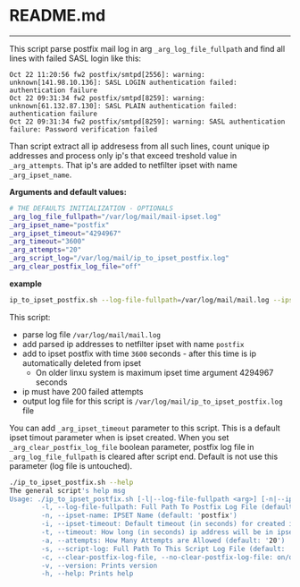 # README.md
---

This script parse postfix mail log in arg ```_arg_log_file_fullpath``` and find all lines with failed SASL login like this:

```
Oct 22 11:20:56 fw2 postfix/smtpd[2556]: warning: unknown[141.98.10.136]: SASL LOGIN authentication failed: authentication failure
Oct 22 09:31:34 fw2 postfix/smtpd[8259]: warning: unknown[61.132.87.130]: SASL PLAIN authentication failed: authentication failure
Oct 22 09:31:34 fw2 postfix/smtpd[8259]: warning: SASL authentication failure: Password verification failed
```

Than script extract all ip addresess from all such lines, count unique ip addresses and process only ip's that exceed treshold value in ```_arg_attempts```. That ip's are added to netfilter ipset with name ```_arg_ipset_name```.

**Arguments and default values:**
```bash
# THE DEFAULTS INITIALIZATION - OPTIONALS
_arg_log_file_fullpath="/var/log/mail/mail-ipset.log"
_arg_ipset_name="postfix"
_arg_ipset_timeout="4294967"
_arg_timeout="3600"
_arg_attempts="20"
_arg_script_log="/var/log/mail/ip_to_ipset_postfix.log"
_arg_clear_postfix_log_file="off"
```

**example**

```bash
ip_to_ipset_postfix.sh --log-file-fullpath=/var/log/mail/mail.log --ipset-name=postfix --timeout=3600 --attempts=200 --script-log=/var/log/mail/ip_to_ipset_postfix.log
```

This script:

 * parse log file ```/var/log/mail/mail.log```
 * add parsed ip addresses to netfilter ipset with name ```postfix```
 * add to ipset postfix with time ```3600``` seconds - after this time is ip automatically deleted from ipset
   * On older linxu system is maximum ipset time argument 4294967 seconds
 * ip must have 200 failed attempts
 * output log file for this script is ```/var/log/mail/ip_to_ipset_postfix.log``` file

You can add ```_arg_ipset_timeout``` parameter to this script. This is a default ipset timout parameter when is ipset created. When you set ```_arg_clear_postfix_log_file``` boolean parameter, postfix log file in ```_arg_log_file_fullpath``` is cleared after script end. Default is not use this parameter (log file is untouched).

```bash
./ip_to_ipset_postfix.sh --help
The general script's help msg
Usage: ./ip_to_ipset_postfix.sh [-l|--log-file-fullpath <arg>] [-n|--ipset-name <arg>] [-i|--ipset-timeout <arg>] [-t|--timeout <arg>] [-a|--attempts <arg>] [-s|--script-log <arg>] [-c|--(no-)clear-postfix-log-file] [-v|--version] [-h|--help]
        -l, --log-file-fullpath: Full Path To Postfix Log File (default: '/var/log/mail/mail-ipset.log')
        -n, --ipset-name: IPSET Name (default: 'postfix')
        -i, --ipset-timeout: Default timeout (in seconds) for created ipset - default 49 days (default: '4294967')
        -t, --timeout: How long (in seconds) ip address will be in ipset (default: '3600')
        -a, --attempts: How Many Attempts are Allowed (default: '20')
        -s, --script-log: Full Path To This Script Log File (default: '/var/log/mail/ip_to_ipset_postfix.log')
        -c, --clear-postfix-log-file, --no-clear-postfix-log-file: on/off - clear postfix log file (off by default)
        -v, --version: Prints version
        -h, --help: Prints help
```        
